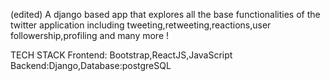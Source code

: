
(edited)
A django based app that explores all the base functionalities of the twitter application including tweeting,retweeting,reactions,user followership,profiling and many more !

TECH STACK Frontend: Bootstrap,ReactJS,JavaScript Backend:Django,Database:postgreSQL
